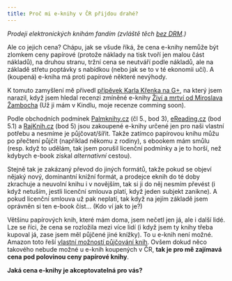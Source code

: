 ```yaml
---
title: Proč mi e-knihy v ČR přijdou drahé?
---
```


*Prodeji elektronických knihám fandím (zvláště těch [bez DRM](http://www.palmknihy.cz/).)*

Ale co jejich cena? Chápu, jak se všude říká, že cena e-knihy nemůže být zlomkem ceny papírové (protože náklady na tisk tvoří jen malou část nákladů), na druhou stranu, tržní cena se neutváří podle nákladů, ale na základě střetu poptávky s nabídkou (nebo jak se to v té ekonomii učí). A (koupená) e-kniha má proti papírové některé nevýhody.

K tomuto zamyšlení mě přivedl [přípěvek Karla Křenka na G+](https://plus.google.com/104151809562970331317/posts/fok9NdLmv55), na který jsem narazil, když jsem hledal recenzi zmíněné e-knihy [Živí a mrtví od Miroslava Žambocha](http://www.palmknihy.cz/web/kniha/zivi-a-mrtvi) (Už ji mám v Kindlu, moje recenze comming soon).

Podle obchodních podmínek [Palmknihy.cz](http://www.palmknihy.cz/web/p/obchodni-podminky) (čl 5., bod 3), [eReading.cz](http://www.ereading.cz/cs/nakupni-rad) (bod 5.1) a [RajKnih.cz](http://www.rajknih.cz/index.php?pg=12) (bod 5) jsou zakoupené e-knihy určené jen pro naši vlastní potřebu a nesmíme je půjčovat/šířit.
Takže zatímco papírovou knihu můžu po přečtení půjčit (například někomu z rodiny), s ebookem mám smůlu (resp. když to udělám, tak jsem porušil licenční podmínky a je to horší, než kdybych e-book získal *alternativní* cestou).

Stejně tak je zakázaný převod do jiných formátů, takže pokud se objeví nějaký nový, dominantní knižní formát, a prodejce eknih do té doby zkrachuje a neuvolní knihu i v novějším, tak si ji do něj nesmím převést (i když netuším, jestli licenční smlouva platí, když jeden subjekt zanikne). A pokud licenční smlouva už pak neplatí, tak když na jejím základě jsem oprávněn si ten e-book číst... (Kdo ví jak to je?)

Většinu papírových knih, které mám doma, jsem nečetl jen já, ale i další lidé. Lze se říci, že cena se rozložila mezi více lidí (i když jsem ty knihy třeba kupoval já, zase jsem měl půjčené jiné knížky). To u e-knih není možné. Amazon toto řeší [vlastní možností půjčování knih](http://www.amazon.com/gp/help/customer/display.html?nodeId=200549320). Ovšem dokud něco takového nebude možné u e-knih koupených v ČR, **tak je pro mě zajímavá cena pod polovinou ceny papírové knihy**.

**Jaká cena e-knihy je akceptovatelná pro vás?**
